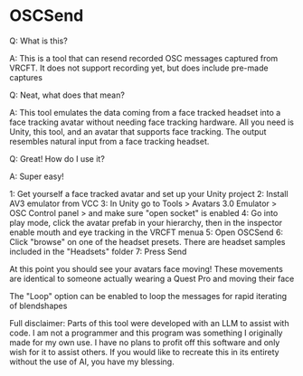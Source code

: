 # OSCSend


Q: What is this?

A: This is a tool that can resend recorded OSC messages captured from VRCFT. It does not support recording yet, but does include pre-made captures

Q: Neat, what does that mean?

A: This tool emulates the data coming from a face tracked headset into a face tracking avatar without needing face tracking hardware. All you need is Unity, this tool, and an avatar that supports face tracking. The output resembles natural input from a face tracking headset.

Q: Great! How do I use it?

A: Super easy!

1: Get yourself a face tracked avatar and set up your Unity project
2: Install AV3 emulator from VCC
3: In Unity go to Tools > Avatars 3.0 Emulator > OSC Control panel > and make sure "open socket" is enabled
4: Go into play mode, click the avatar prefab in your hierarchy, then in the inspector enable mouth and eye tracking in the VRCFT menua
5: Open OSCSend
6: Click "browse" on one of the headset presets. There are headset samples included in the "Headsets" folder
7: Press Send

At this point you should see your avatars face moving! These movements are identical to someone actually wearing a Quest Pro and moving their face

The "Loop" option can be enabled to loop the messages for rapid iterating of blendshapes



Full disclaimer: Parts of this tool were developed with an LLM to assist with code. I am not a programmer and this program was something I originally made for my own use. I have no plans to profit off this software and only wish for it to assist others. If you would like to recreate this in its entirety without the use of AI, you have my blessing. 
